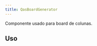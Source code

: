 ```yaml
---
title: QasBoardGenerator
---
```


Componente usado para board de colunas.

<doc-api file="board-generator/QasBoardGenerator" name="QasBoardGenerator" />

## Uso

<doc-example file="QasBoardGenerator/Basic" title="Básico" />
